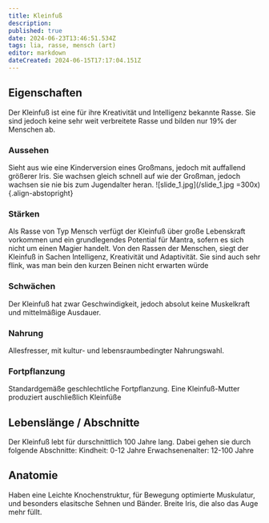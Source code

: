 ```yaml
---
title: Kleinfuß
description: 
published: true
date: 2024-06-23T13:46:51.534Z
tags: lia, rasse, mensch (art)
editor: markdown
dateCreated: 2024-06-15T17:17:04.151Z
---
```


## Eigenschaften
Der Kleinfuß ist eine für ihre Kreativität und Intelligenz bekannte Rasse. Sie sind jedoch keine sehr weit verbreitete Rasse und bilden nur 19% der Menschen ab.
### Aussehen
Sieht aus wie eine Kinderversion eines Großmans, jedoch mit auffallend größerer Iris. Sie wachsen gleich schnell auf wie der Großman, jedoch wachsen sie nie bis zum Jugendalter heran.
![slide_1.jpg](/slide_1.jpg =300x){.align-abstopright}
### Stärken
Als Rasse von Typ Mensch verfügt der Kleinfuß über große Lebenskraft vorkommen und ein grundlegendes Potential für Mantra, sofern es sich nicht um einen Magier handelt.
Von den Rassen der Menschen, siegt der Kleinfuß in Sachen Intelligenz, Kreativität und Adaptivität.
Sie sind auch sehr flink, was man bein den kurzen Beinen nicht erwarten würde
### Schwächen
Der Kleinfuß hat zwar Geschwindigkeit, jedoch absolut keine Muskelkraft und mittelmäßige Ausdauer.
### Nahrung
Allesfresser, mit kultur- und lebensraumbedingter Nahrungswahl.
### Fortpflanzung
Standardgemäße geschlechtliche Fortpflanzung. Eine Kleinfuß-Mutter produziert auschließlich Kleinfüße
## Lebenslänge / Abschnitte
Der Kleinfuß lebt für durschnittlich 100 Jahre lang.
Dabei gehen sie durch folgende Abschnitte:
Kindheit: 0-12 Jahre
Erwachsenenalter: 12-100 Jahre
## Anatomie
Haben eine Leichte Knochenstruktur, für Bewegung optimierte Muskulatur, und besonders elasitsche Sehnen und Bänder. Breite Iris, die also das Auge mehr füllt.